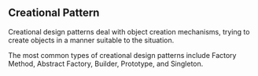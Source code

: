 ## Creational Pattern
Creational design patterns deal with object creation mechanisms, trying to create objects in a manner suitable to the situation.

The most common types of creational design patterns include Factory Method, Abstract Factory, Builder, Prototype, and Singleton.

